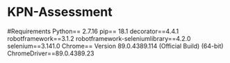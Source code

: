 # KPN-Assessment

#Requirements
Python== 2.7.16
pip== 18.1
decorator==4.4.1
robotframework==3.1.2
robotframework-seleniumlibrary==4.2.0
selenium==3.141.0
Chrome== Version 89.0.4389.114 (Official Build) (64-bit)
ChromeDriver==89.0.4389.23

